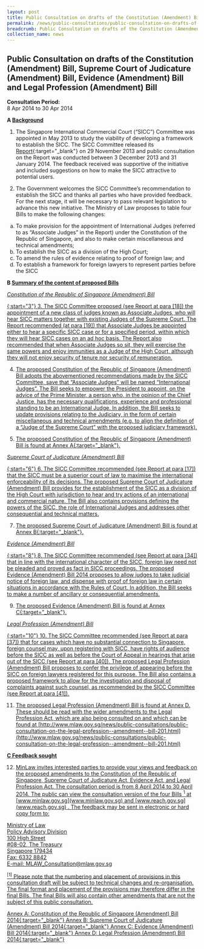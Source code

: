 ```yaml
---
layout: post
title: Public Consultation on drafts of the Constitution (Amendment) Bill, Supreme Court of Judicature (Amendment) Bill, Evidence (Amendment) Bill and Legal Profession (Amendment) Bill
permalink: /news/public-consultations/public-consultation-on-drafts-of-the-constitution--amendment--bi/
breadcrumb: Public Consultation on drafts of the Constitution (Amendment) Bill, Supreme Court of Judicature (Amendment) Bill, Evidence (Amendment) Bill and Legal Profession (Amendment) Bill
collection_name: news
---
```


Public Consultation on drafts of the Constitution (Amendment) Bill, Supreme Court of Judicature (Amendment) Bill, Evidence (Amendment) Bill and Legal Profession (Amendment) Bill
---

**Consultation Period:**  
8 Apr 2014 to 30 Apr 2014

<b>A <u>Background</u></b>

1. The Singapore International Commercial Court (“SICC”) Committee was appointed in May 2013 to study the viability of developing a framework to establish the SICC. The SICC Committee released its [Report](/files/Annex_A-SICC_Committee_Report.pdf/){:target="_blank"} on 29 November 2013 and public consultation on the Report was conducted between 3 December 2013 and 31 January 2014. The feedback received was supportive of the initiative and included suggestions on how to make the SICC attractive to potential users. 

2. The Government welcomes the SICC Committee’s recommendation to establish the SICC and thanks all parties who have provided feedback. For the next stage, it will be necessary to pass relevant legislation to advance this new initiative. The Ministry of Law proposes to table four Bills to make the following changes:

<ol style="list-style-type: lower-alpha">
  <li>To make provision for the appointment of International Judges (referred to as “Associate Judges” in the Report) under the Constitution of the Republic of Singapore, and also to make certain miscellaneous and technical amendments;</li>
  <li>To establish the SICC as a division of the High Court;</li>
  <li>To amend the rules of evidence relating to proof of foreign law; and</li>
  <li>To establish a framework for foreign lawyers to represent parties before the SICC</li>
</ol>

<b>B <u>Summary of the content of proposed Bills</u></b>

<u><i>Constitution of the Republic of Singapore (Amendment) Bill</i></b>

{:start="3"}
3. The SICC Committee proposed (see Report at para [18]) the appointment of a new class of judges known as Associate Judges, who will hear SICC matters together with existing Judges of the Supreme Court. The Report recommended (at para [19]) that Associate Judges be appointed either to hear a specific SICC case or for a specified period, within which they will hear SICC cases on an ad hoc basis. The Report also recommended that when Associate Judges so sit, they will exercise the same powers and enjoy immunities as a Judge of the High Court, although they will not enjoy security of tenure nor security of remuneration.

4. The proposed Constitution of the Republic of Singapore (Amendment) Bill adopts the abovementioned recommendations made by the SICC Committee, save that “Associate Judges” will be named “International Judges”. The Bill seeks to empower the President to appoint, on the advice of the Prime Minister, a person who, in the opinion of the Chief Justice, has the necessary qualifications, experience and professional standing to be an International Judge. In addition, the Bill seeks to update provisions relating to the Judiciary, in the form of certain miscellaneous and technical amendments (e.g. to align the definition of a “Judge of the Supreme Court” with the proposed judiciary framework).

5. The proposed Constitution of the Republic of Singapore (Amendment) Bill is found at [Annex A](/files/140407_SICC_Annex_A.PDF/){:target="_blank"}.

<u><i>Supreme Court of Judicature (Amendment) Bill</i></b>

{:start="6"}
6. The SICC Committee recommended (see Report at para [17]) that the SICC must be a superior court of law to maximise the international enforceability of its decisions. The proposed Supreme Court of Judicature (Amendment) Bill provides for the establishment of the SICC as a division of the High Court with jurisdiction to hear and try actions of an international and commercial nature. The Bill also contains provisions defining the powers of the SICC, the role of International Judges and addresses other consequential and technical matters.

7. The proposed Supreme Court of Judicature (Amendment) Bill is found at [Annex B](/files/140407_SICC_Annex_B.PDF/){:target="_blank"}.

<u><i>Evidence (Amendment) Bill</i></b>

{:start="8"}
8. The SICC Committee recommended (see Report at para [34]) that in line with the international character of the SICC, foreign law need not be pleaded and proved as fact in SICC proceedings. The proposed Evidence (Amendment) Bill 2014 proposes to allow judges to take judicial notice of foreign law, and dispense with proof of foreign law in certain situations in accordance with the Rules of Court. In addition, the Bill seeks to make a number of ancillary or consequential amendments.

9. The proposed Evidence (Amendment) Bill is found at [Annex C](/files/140407_SICC_Annex_C.PDF/){:target="_blank"}.

<u><i>Legal Profession (Amendment) Bill</i></b>

{:start="10"}
10. The SICC Committee recommended (see Report at para [37]) that for cases which have no substantial connection to Singapore, foreign counsel may, upon registering with SICC, have rights of audience before the SICC as well as before the Court of Appeal in hearings that arise out of the SICC (see Report at para [40]). The proposed Legal Profession (Amendment) Bill proposes to confer the privilege of appearing before the SICC on foreign lawyers registered for this purpose. The Bill also contains a proposed framework to allow for the investigation and disposal of complaints against such counsel, as recommended by the SICC Committee (see Report at para [41]).

11. The proposed Legal Profession (Amendment) Bill is found at Annex D. These should be read with the wider amendments to the Legal Profession Act, which are also being consulted on and which can be found at [http://www.mlaw.gov.sg/news/public-consultations/public-consultation-on-the-legal-profession--amendment--bill-201.html](http://www.mlaw.gov.sg/news/public-consultations/public-consultation-on-the-legal-profession--amendment--bill-201.html)

<b>C <u> Feedback sought</u></b>

12. MinLaw invites interested parties to provide your views and feedback on the proposed amendments to the Constitution of the Republic of Singapore, Supreme Court of Judicature Act, Evidence Act, and Legal Profession Act. The consultation period is from 8 April 2014 to 30 April 2014. The public can view the consultation version of the four Bills <a href="#"><sup>1</sup></a>  at [www.minlaw.gov.sg](www.minlaw.gov.sg)  and [www.reach.gov.sg](www.reach.gov.sg) . The feedback may be sent in electronic or hard copy form to:

<p class="address-centered">
  Ministry of Law<br>
  Policy Advisory Division<br>
  100 High Street<br>
  #08-02, The Treasury<br>
  Singapore 179434<br>
  Fax: 6332 8842<br>
  E-mail: <a href="mailto:MLAW_Consultation@mlaw.gov.sg">MLAW_Consultation@mlaw.gov.sg</a>
</p>

<sup>[1]</sup> Please note that the numbering and placement of provisions in this consultation draft will be subject to technical changes and re-organisation. The final format and placement of the provisions may therefore differ in the final Bills. The final Bills will also contain other amendments that are not the subject of this public consultation.


[Annex A: Constitution of the Republic of Singapore (Amendment) Bill 2014](/files/140407_SICC_Annex_A.PDF/){:target="_blank"}
[Annex B: Supreme Court of Judicature (Amendment) Bill 2014](/files/140407_SICC_Annex_B.PDF/){:target="_blank"}
[Annex C: Evidence (Amendment) Bill 2014](/files/140407_SICC_Annex_C.PDF/){:target="_blank"}
[Annex D: Legal Profession (Amendment) Bill 2014](/files/140407_SICC_Annex_D.PDF/){:target="_blank"}
